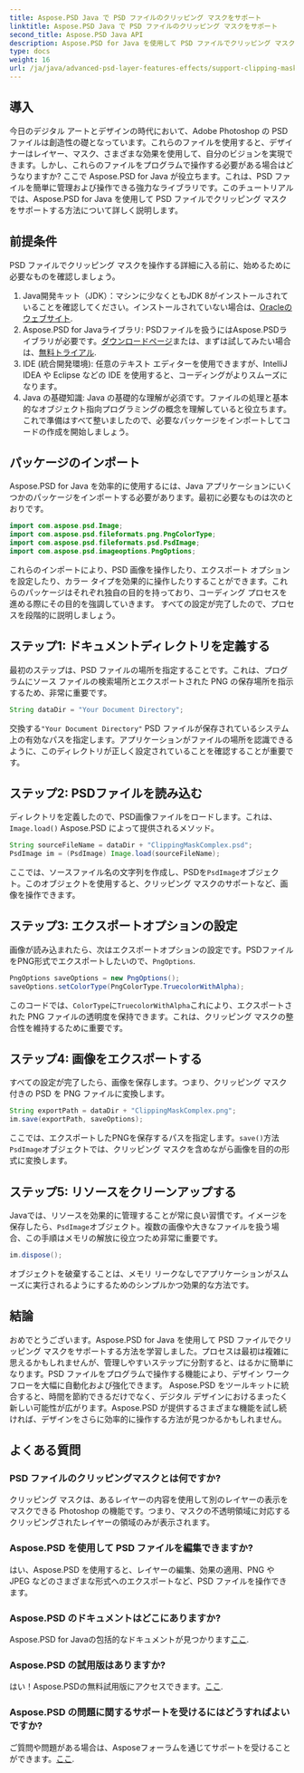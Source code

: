 ```yaml
---
title: Aspose.PSD Java で PSD ファイルのクリッピング マスクをサポート
linktitle: Aspose.PSD Java で PSD ファイルのクリッピング マスクをサポート
second_title: Aspose.PSD Java API
description: Aspose.PSD for Java を使用して PSD ファイルでクリッピング マスクをサポートする方法を学びます。ステップ バイ ステップ ガイドに従って、PSD 画像を簡単に操作します。
type: docs
weight: 16
url: /ja/java/advanced-psd-layer-features-effects/support-clipping-mask-psd-files/
---
```

## 導入
今日のデジタル アートとデザインの時代において、Adobe Photoshop の PSD ファイルは創造性の礎となっています。これらのファイルを使用すると、デザイナーはレイヤー、マスク、さまざまな効果を使用して、自分のビジョンを実現できます。しかし、これらのファイルをプログラムで操作する必要がある場合はどうなりますか? ここで Aspose.PSD for Java が役立ちます。これは、PSD ファイルを簡単に管理および操作できる強力なライブラリです。このチュートリアルでは、Aspose.PSD for Java を使用して PSD ファイルでクリッピング マスクをサポートする方法について詳しく説明します。 
## 前提条件
PSD ファイルでクリッピング マスクを操作する詳細に入る前に、始めるために必要なものを確認しましょう。
1.  Java開発キット（JDK）：マシンに少なくともJDK 8がインストールされていることを確認してください。インストールされていない場合は、[Oracleのウェブサイト](https://www.oracle.com/java/technologies/javase-jdk8-downloads.html).
2.  Aspose.PSD for Javaライブラリ: PSDファイルを扱うにはAspose.PSDライブラリが必要です。[ダウンロードページ](https://releases.aspose.com/psd/java/)または、まずは試してみたい場合は、[無料トライアル](https://releases.aspose.com/).
3. IDE (統合開発環境): 任意のテキスト エディターを使用できますが、IntelliJ IDEA や Eclipse などの IDE を使用すると、コーディングがよりスムーズになります。
4. Java の基礎知識: Java の基礎的な理解が必須です。ファイルの処理と基本的なオブジェクト指向プログラミングの概念を理解していると役立ちます。
これで準備はすべて整いましたので、必要なパッケージをインポートしてコードの作成を開始しましょう。
## パッケージのインポート
Aspose.PSD for Java を効率的に使用するには、Java アプリケーションにいくつかのパッケージをインポートする必要があります。最初に必要なものは次のとおりです。
```java
import com.aspose.psd.Image;
import com.aspose.psd.fileformats.png.PngColorType;
import com.aspose.psd.fileformats.psd.PsdImage;
import com.aspose.psd.imageoptions.PngOptions;
```
これらのインポートにより、PSD 画像を操作したり、エクスポート オプションを設定したり、カラー タイプを効果的に操作したりすることができます。これらのパッケージはそれぞれ独自の目的を持っており、コーディング プロセスを進める際にその目的を強調していきます。
すべての設定が完了したので、プロセスを段階的に説明しましょう。
## ステップ1: ドキュメントディレクトリを定義する
最初のステップは、PSD ファイルの場所を指定することです。これは、プログラムにソース ファイルの検索場所とエクスポートされた PNG の保存場所を指示するため、非常に重要です。
```java
String dataDir = "Your Document Directory";
```
交換する`"Your Document Directory"` PSD ファイルが保存されているシステム上の有効なパスを指定します。アプリケーションがファイルの場所を認識できるように、このディレクトリが正しく設定されていることを確認することが重要です。 
## ステップ2: PSDファイルを読み込む
ディレクトリを定義したので、PSD画像ファイルをロードします。これは、`Image.load()` Aspose.PSD によって提供されるメソッド。
```java
String sourceFileName = dataDir + "ClippingMaskComplex.psd";
PsdImage im = (PsdImage) Image.load(sourceFileName);
```
ここでは、ソースファイル名の文字列を作成し、PSDを`PsdImage`オブジェクト。このオブジェクトを使用すると、クリッピング マスクのサポートなど、画像を操作できます。
## ステップ3: エクスポートオプションの設定
画像が読み込まれたら、次はエクスポートオプションの設定です。PSDファイルをPNG形式でエクスポートしたいので、`PngOptions`.
```java
PngOptions saveOptions = new PngOptions();
saveOptions.setColorType(PngColorType.TruecolorWithAlpha);
```
このコードでは、`ColorType`に`TruecolorWithAlpha`これにより、エクスポートされた PNG ファイルの透明度を保持できます。これは、クリッピング マスクの整合性を維持するために重要です。
## ステップ4: 画像をエクスポートする
すべての設定が完了したら、画像を保存します。つまり、クリッピング マスク付きの PSD を PNG ファイルに変換します。
```java
String exportPath = dataDir + "ClippingMaskComplex.png";
im.save(exportPath, saveOptions);
```
ここでは、エクスポートしたPNGを保存するパスを指定します。`save()`方法`PsdImage`オブジェクトでは、クリッピング マスクを含めながら画像を目的の形式に変換します。
## ステップ5: リソースをクリーンアップする
Javaでは、リソースを効果的に管理することが常に良い習慣です。イメージを保存したら、`PsdImage`オブジェクト。複数の画像や大きなファイルを扱う場合、この手順はメモリの解放に役立つため非常に重要です。
```java
im.dispose();
```
オブジェクトを破棄することは、メモリ リークなしでアプリケーションがスムーズに実行されるようにするためのシンプルかつ効果的な方法です。
## 結論
おめでとうございます。Aspose.PSD for Java を使用して PSD ファイルでクリッピング マスクをサポートする方法を学習しました。プロセスは最初は複雑に思えるかもしれませんが、管理しやすいステップに分割すると、はるかに簡単になります。PSD ファイルをプログラムで操作する機能により、デザイン ワークフローを大幅に自動化および強化できます。
Aspose.PSD をツールキットに統合すると、時間を節約できるだけでなく、デジタル デザインにおけるまったく新しい可能性が広がります。Aspose.PSD が提供するさまざまな機能を試し続ければ、デザインをさらに効率的に操作する方法が見つかるかもしれません。
## よくある質問
### PSD ファイルのクリッピングマスクとは何ですか?
クリッピング マスクは、あるレイヤーの内容を使用して別のレイヤーの表示をマスクできる Photoshop の機能です。つまり、マスクの不透明領域に対応するクリッピングされたレイヤーの領域のみが表示されます。
### Aspose.PSD を使用して PSD ファイルを編集できますか?
はい、Aspose.PSD を使用すると、レイヤーの編集、効果の適用、PNG や JPEG などのさまざまな形式へのエクスポートなど、PSD ファイルを操作できます。
### Aspose.PSD のドキュメントはどこにありますか?
 Aspose.PSD for Javaの包括的なドキュメントが見つかります[ここ](https://reference.aspose.com/psd/java/).
### Aspose.PSD の試用版はありますか?
はい！Aspose.PSDの無料試用版にアクセスできます。[ここ](https://releases.aspose.com/).
### Aspose.PSD の問題に関するサポートを受けるにはどうすればよいですか?
ご質問や問題がある場合は、Asposeフォーラムを通じてサポートを受けることができます。[ここ](https://forum.aspose.com/c/psd/34).